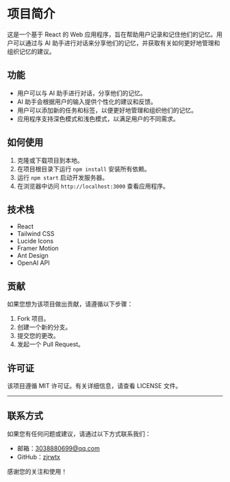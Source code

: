 # 项目简介

这是一个基于 React 的 Web 应用程序，旨在帮助用户记录和记住他们的记忆。用户可以通过与 AI 助手进行对话来分享他们的记忆，并获取有关如何更好地管理和组织记忆的建议。

## 功能

- 用户可以与 AI 助手进行对话，分享他们的记忆。
- AI 助手会根据用户的输入提供个性化的建议和反馈。
- 用户可以添加新的任务和标签，以便更好地管理和组织他们的记忆。
- 应用程序支持深色模式和浅色模式，以满足用户的不同需求。

## 如何使用

1. 克隆或下载项目到本地。
2. 在项目根目录下运行 `npm install` 安装所有依赖。
3. 运行 `npm start` 启动开发服务器。
4. 在浏览器中访问 `http://localhost:3000` 查看应用程序。

## 技术栈

- React
- Tailwind CSS
- Lucide Icons
- Framer Motion
- Ant Design
- OpenAI API

## 贡献

如果您想为该项目做出贡献，请遵循以下步骤：

1. Fork 项目。
2. 创建一个新的分支。
3. 提交您的更改。
4. 发起一个 Pull Request。

## 许可证

该项目遵循 MIT 许可证。有关详细信息，请查看 LICENSE 文件。

---

## 联系方式

如果您有任何问题或建议，请通过以下方式联系我们：

- 邮箱：[3038880699@qq.com](mailto:3038880699@qq.com)
- GitHub：[zjrwtx](https://github.com/zjrwtx)

感谢您的关注和使用！


